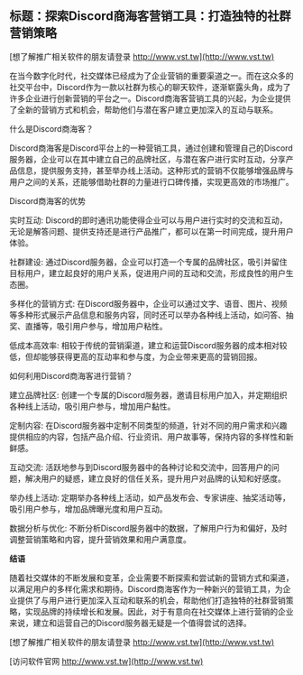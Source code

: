 ## **标题：探索Discord商海客营销工具：打造独特的社群营销策略**

[想了解推广相关软件的朋友请登录 http://www.vst.tw](http://www.vst.tw)

在当今数字化时代，社交媒体已经成为了企业营销的重要渠道之一。而在这众多的社交平台中，Discord作为一款以社群为核心的聊天软件，逐渐崭露头角，成为了许多企业进行创新营销的平台之一。Discord商海客营销工具的兴起，为企业提供了全新的营销方式和机会，帮助他们与潜在客户建立更加深入的互动与联系。

什么是Discord商海客？

Discord商海客是Discord平台上的一种营销工具，通过创建和管理自己的Discord服务器，企业可以在其中建立自己的品牌社区，与潜在客户进行实时互动，分享产品信息，提供服务支持，甚至举办线上活动。这种形式的营销不仅能够增强品牌与用户之间的关系，还能够借助社群的力量进行口碑传播，实现更高效的市场推广。

Discord商海客的优势

实时互动: Discord的即时通讯功能使得企业可以与用户进行实时的交流和互动，无论是解答问题、提供支持还是进行产品推广，都可以在第一时间完成，提升用户体验。

社群建设: 通过Discord服务器，企业可以打造一个专属的品牌社区，吸引并留住目标用户，建立起良好的用户关系，促进用户间的互动和交流，形成良性的用户生态圈。

多样化的营销方式: 在Discord服务器中，企业可以通过文字、语音、图片、视频等多种形式展示产品信息和服务内容，同时还可以举办各种线上活动，如问答、抽奖、直播等，吸引用户参与，增加用户粘性。

低成本高效率: 相较于传统的营销渠道，建立和运营Discord服务器的成本相对较低，但却能够获得更高的互动率和参与度，为企业带来更高的营销回报。

如何利用Discord商海客进行营销？

建立品牌社区: 创建一个专属的Discord服务器，邀请目标用户加入，并定期组织各种线上活动，吸引用户参与，增加用户黏性。

定制内容: 在Discord服务器中定制不同类型的频道，针对不同的用户需求和兴趣提供相应的内容，包括产品介绍、行业资讯、用户故事等，保持内容的多样性和新鲜感。

互动交流: 活跃地参与到Discord服务器中的各种讨论和交流中，回答用户的问题，解决用户的疑惑，建立良好的信任关系，提升用户对品牌的认知和好感度。

举办线上活动: 定期举办各种线上活动，如产品发布会、专家讲座、抽奖活动等，吸引用户参与，增加品牌曝光度和用户互动。

数据分析与优化: 不断分析Discord服务器中的数据，了解用户行为和偏好，及时调整营销策略和内容，提升营销效果和用户满意度。

**结语**

随着社交媒体的不断发展和变革，企业需要不断探索和尝试新的营销方式和渠道，以满足用户的多样化需求和期待。Discord商海客作为一种新兴的营销工具，为企业提供了与用户进行更加深入互动和联系的机会，帮助他们打造独特的社群营销策略，实现品牌的持续增长和发展。因此，对于有意向在社交媒体上进行营销的企业来说，建立和运营自己的Discord服务器无疑是一个值得尝试的选择。

[想了解推广相关软件的朋友请登录 http://www.vst.tw](http://www.vst.tw)


[访问软件官网 http://www.vst.tw](http://www.vst.tw)
